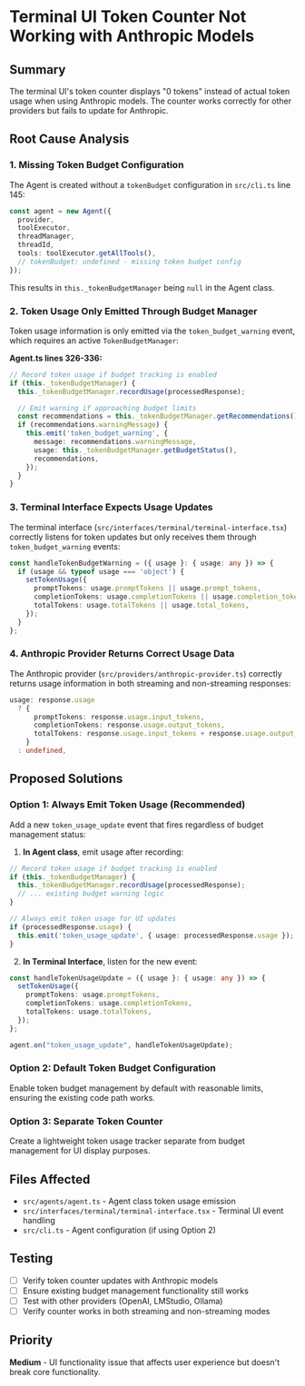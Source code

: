 # Terminal UI Token Counter Not Working with Anthropic Models

## Summary
The terminal UI's token counter displays "0 tokens" instead of actual token usage when using Anthropic models. The counter works correctly for other providers but fails to update for Anthropic.

## Root Cause Analysis

### 1. Missing Token Budget Configuration
The Agent is created without a `tokenBudget` configuration in `src/cli.ts` line 145:

```typescript
const agent = new Agent({
  provider,
  toolExecutor,
  threadManager,
  threadId,
  tools: toolExecutor.getAllTools(),
  // tokenBudget: undefined - missing token budget config
});
```

This results in `this._tokenBudgetManager` being `null` in the Agent class.

### 2. Token Usage Only Emitted Through Budget Manager
Token usage information is only emitted via the `token_budget_warning` event, which requires an active `TokenBudgetManager`:

**Agent.ts lines 326-336:**
```typescript
// Record token usage if budget tracking is enabled
if (this._tokenBudgetManager) {
  this._tokenBudgetManager.recordUsage(processedResponse);

  // Emit warning if approaching budget limits
  const recommendations = this._tokenBudgetManager.getRecommendations();
  if (recommendations.warningMessage) {
    this.emit('token_budget_warning', {
      message: recommendations.warningMessage,
      usage: this._tokenBudgetManager.getBudgetStatus(),
      recommendations,
    });
  }
}
```

### 3. Terminal Interface Expects Usage Updates
The terminal interface (`src/interfaces/terminal/terminal-interface.tsx`) correctly listens for token updates but only receives them through `token_budget_warning` events:

```typescript
const handleTokenBudgetWarning = ({ usage }: { usage: any }) => {
  if (usage && typeof usage === 'object') {
    setTokenUsage({
      promptTokens: usage.promptTokens || usage.prompt_tokens,
      completionTokens: usage.completionTokens || usage.completion_tokens,
      totalTokens: usage.totalTokens || usage.total_tokens,
    });
  }
};
```

### 4. Anthropic Provider Returns Correct Usage Data
The Anthropic provider (`src/providers/anthropic-provider.ts`) correctly returns usage information in both streaming and non-streaming responses:

```typescript
usage: response.usage
  ? {
      promptTokens: response.usage.input_tokens,
      completionTokens: response.usage.output_tokens,
      totalTokens: response.usage.input_tokens + response.usage.output_tokens,
    }
  : undefined,
```

## Proposed Solutions

### Option 1: Always Emit Token Usage (Recommended)
Add a new `token_usage_update` event that fires regardless of budget management status:

1. **In Agent class**, emit usage after recording:
```typescript
// Record token usage if budget tracking is enabled
if (this._tokenBudgetManager) {
  this._tokenBudgetManager.recordUsage(processedResponse);
  // ... existing budget warning logic
}

// Always emit token usage for UI updates
if (processedResponse.usage) {
  this.emit('token_usage_update', { usage: processedResponse.usage });
}
```

2. **In Terminal Interface**, listen for the new event:
```typescript
const handleTokenUsageUpdate = ({ usage }: { usage: any }) => {
  setTokenUsage({
    promptTokens: usage.promptTokens,
    completionTokens: usage.completionTokens,
    totalTokens: usage.totalTokens,
  });
};

agent.on("token_usage_update", handleTokenUsageUpdate);
```

### Option 2: Default Token Budget Configuration
Enable token budget management by default with reasonable limits, ensuring the existing code path works.

### Option 3: Separate Token Counter
Create a lightweight token usage tracker separate from budget management for UI display purposes.

## Files Affected
- `src/agents/agent.ts` - Agent class token usage emission
- `src/interfaces/terminal/terminal-interface.tsx` - Terminal UI event handling
- `src/cli.ts` - Agent configuration (if using Option 2)

## Testing
- [ ] Verify token counter updates with Anthropic models
- [ ] Ensure existing budget management functionality still works
- [ ] Test with other providers (OpenAI, LMStudio, Ollama)
- [ ] Verify counter works in both streaming and non-streaming modes

## Priority
**Medium** - UI functionality issue that affects user experience but doesn't break core functionality.